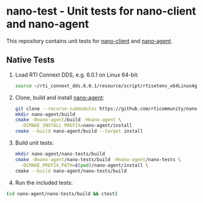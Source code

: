 # nano-test - Unit tests for nano-client and nano-agent

This repository contains unit tests for
[nano-client](https://github.com/rticommunity/nano-client) and
[nano-agent](https://github.com/rticommunity/nano-agent).

## Native Tests

1. Load RTI Connext DDS, e.g. 6.0.1 on Linux 64-bit:

   ```sh
   source ~/rti_connext_dds.6.0.1/resource/script/rtisetenv_x64Linux4gcc7.3.0.bash
   ```

2. Clone, build and install [nano-agent](https://github.com/rticommunity/nano-agent):

   ```sh
   git clone --recurse-submodules https://github.com/rticommunity/nano-agent
   mkdir nano-agent/build
   cmake -Bnano-agent/build -Hnano-agent \
     -DCMAKE_INSTALL_PREFIX=nano-agent/install
   cmake --build nano-agent/build --target install
   ```

3. Build unit tests:

   ```sh
   mkdir nano-agent/nano-tests/build
   cmake -Bnano-agent/nano-tests/build -Hnano-agent/nano-tests \
     -DCMAKE_PREFIX_PATH=$(pwd)/nano-agent/install \
   cmake --build nano-agent/nano-tests/build
   ```

4. Run the included tests:

  ```sh
  (cd nano-agent/nano-tests/build && ctest)
  ```

